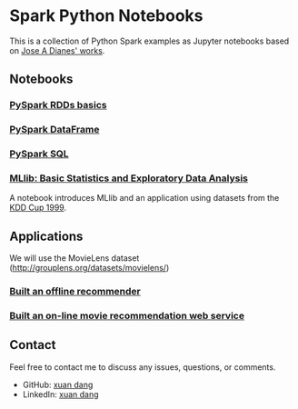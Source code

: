 # Spark Python Notebooks  

This is a collection of Python Spark examples as Jupyter notebooks based on [Jose A Dianes' works](https://github.com/jadianes/spark-py-notebooks).

## Notebooks  

### [PySpark RDDs basics](https://github.com/xuandt1289/Python-Spark/blob/main/PySpark_RDD.ipynb)
  
### [PySpark DataFrame](https://github.com/xuandt1289/Python-Spark/blob/main/PySpark_DataFrame.ipynb)    
  
### [PySpark SQL](https://github.com/xuandt1289/Python-Spark/blob/main/PySpark_SQL.ipynb)    
  
### [MLlib: Basic Statistics and Exploratory Data Analysis](https://github.com/xuandt1289/Python-Spark/blob/main/PySpark_MLlib.ipynb)    

A notebook introduces MLlib and an application using datasets from the [KDD Cup 1999](http://kdd.ics.uci.edu/databases/kddcup99/kddcup99.html).

## Applications  

We will use the MovieLens dataset (http://grouplens.org/datasets/movielens/)

### [Built an offline recommender](https://github.com/xuandt1289/Python-Spark/blob/main/PySpark_MLmodel.ipynb)  

### [Built an on-line movie recommendation web service](https://github.com/xuandt1289/Python-Spark/tree/main/PySpark_OnlineMovieRecommendation)  

## Contact  

Feel free to contact me to discuss any issues, questions, or comments.

* GitHub: [xuan dang](https://github.com/xuandt1289)
* LinkedIn: [xuan dang](https://www.linkedin.com/in/xuandt/)
